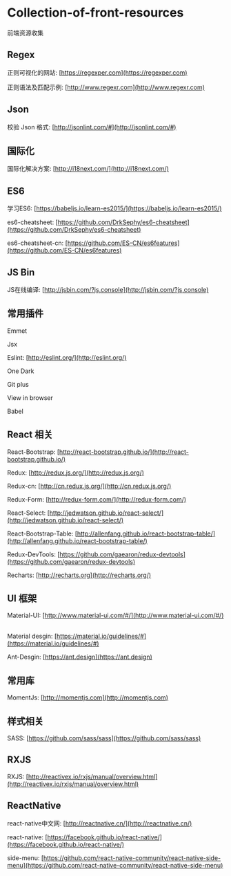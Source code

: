# Collection-of-front-resources
前端资源收集

## Regex 
正则可视化的网站: [https://regexper.com](https://regexper.com)

正则语法及匹配示例: [http://www.regexr.com](http://www.regexr.com)

## Json
校验 Json 格式: [http://jsonlint.com/#](http://jsonlint.com/#)

## 国际化
国际化解决方案: [http://i18next.com/](http://i18next.com/)

## ES6 
学习ES6: [https://babeljs.io/learn-es2015/](https://babeljs.io/learn-es2015/) 

es6-cheatsheet: [https://github.com/DrkSephy/es6-cheatsheet](https://github.com/DrkSephy/es6-cheatsheet)

es6-cheatsheet-cn: [https://github.com/ES-CN/es6features](https://github.com/ES-CN/es6features)

## JS Bin 
JS在线编译: [http://jsbin.com/?js,console](http://jsbin.com/?js,console) 

## 常用插件 
Emmet

Jsx

Eslint: [http://eslint.org/](http://eslint.org/)

One Dark 

Git plus 

View in browser 

Babel

## React 相关 
React-Bootstrap: [http://react-bootstrap.github.io/](http://react-bootstrap.github.io/)  

Redux: [http://redux.js.org/](http://redux.js.org/) 

Redux-cn: [http://cn.redux.js.org/](http://cn.redux.js.org/)

Redux-Form: [http://redux-form.com/](http://redux-form.com/)

React-Select: [http://jedwatson.github.io/react-select/](http://jedwatson.github.io/react-select/) 

React-Bootstrap-Table: [http://allenfang.github.io/react-bootstrap-table/](http://allenfang.github.io/react-bootstrap-table/)

Redux-DevTools: [https://github.com/gaearon/redux-devtools](https://github.com/gaearon/redux-devtools)  

Recharts: [http://recharts.org](http://recharts.org/) 

## UI 框架
Material-UI: [http://www.material-ui.com/#/](http://www.material-ui.com/#/)  

Material desgin: [https://material.io/guidelines/#](https://material.io/guidelines/#) 

Ant-Desgin: [https://ant.design](https://ant.design)

## 常用库 
MomentJs: [http://momentjs.com](http://momentjs.com)

## 样式相关 
SASS: [https://github.com/sass/sass](https://github.com/sass/sass) 

## RXJS 
RXJS: [http://reactivex.io/rxjs/manual/overview.html](http://reactivex.io/rxjs/manual/overview.html)

## ReactNative
react-native中文网: [http://reactnative.cn/](http://reactnative.cn/)

react-native: [https://facebook.github.io/react-native/](https://facebook.github.io/react-native/)

side-menu: [https://github.com/react-native-community/react-native-side-menu](https://github.com/react-native-community/react-native-side-menu) 
